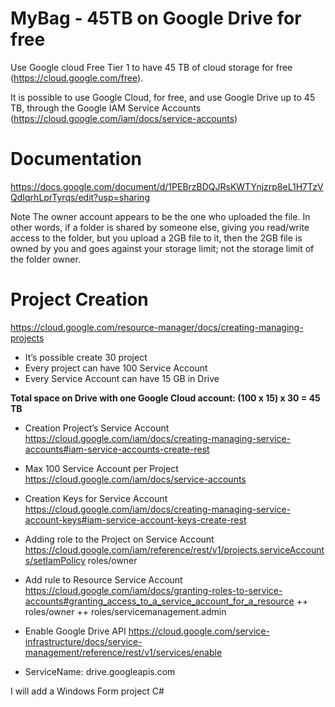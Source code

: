 # MyBag - 45TB on Google Drive for free
Use Google cloud Free Tier 1 to have 45 TB of cloud storage for free (https://cloud.google.com/free).

It is possible to use Google Cloud, for free, and use Google Drive up to 45 TB, through the Google IAM Service Accounts (https://cloud.google.com/iam/docs/service-accounts)

# Documentation
https://docs.google.com/document/d/1PEBrzBDQJRsKWTYnjzrp8eL1H7TzVQdIqrhLprTyrqs/edit?usp=sharing


Note
The owner account appears to be the one who uploaded the file. In other words, if a folder is shared by someone else, giving you read/write access to the folder, but you upload a 2GB file to it, then the 2GB file is owned by you and goes against your storage limit; not the storage limit of the folder owner.


# Project Creation
https://cloud.google.com/resource-manager/docs/creating-managing-projects
- It’s possible create 30 project
- Every project can have 100 Service Account
- Every Service Account can have 15 GB in Drive

**Total space on Drive with one Google Cloud account: (100 x 15) x 30 = 45 TB**


+ Creation Project’s Service Account
https://cloud.google.com/iam/docs/creating-managing-service-accounts#iam-service-accounts-create-rest

+ Max 100 Service Account per Project
https://cloud.google.com/iam/docs/service-accounts 

+ Creation Keys for Service Account
https://cloud.google.com/iam/docs/creating-managing-service-account-keys#iam-service-account-keys-create-rest 

+ Adding role to the Project on Service Account
https://cloud.google.com/iam/reference/rest/v1/projects.serviceAccounts/setIamPolicy 
roles/owner

+ Add rule to Resource Service Account
https://cloud.google.com/iam/docs/granting-roles-to-service-accounts#granting_access_to_a_service_account_for_a_resource
++ roles/owner
++ roles/servicemanagement.admin

+ Enable Google Drive API
https://cloud.google.com/service-infrastructure/docs/service-management/reference/rest/v1/services/enable
- ServiceName: drive.googleapis.com


I will add a Windows Form project C#
